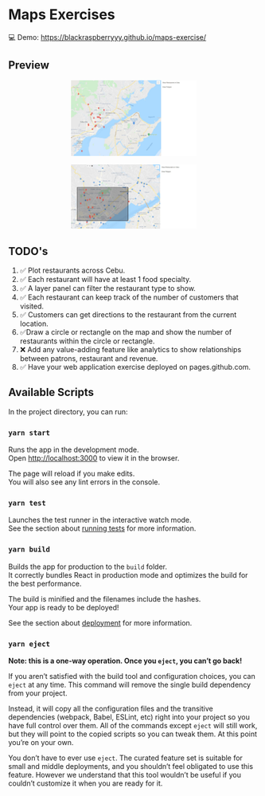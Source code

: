 # Maps Exercises

💻 Demo: https://blackraspberryyy.github.io/maps-exercise/

## Preview

<p align="center">
  <img src="screenshot-1.jpg" alt="Show all Restaurants in Cebu" width="50%">
</p>

<p align="center">
  <img src="screenshot-2.jpg" alt="Draw Polygons" width="50%">
</p>

## TODO's

1. ✅ Plot restaurants across Cebu.
2. ✅ Each restaurant will have at least 1 food specialty.
3. ✅ A layer panel can filter the restaurant type to show.
4. ✅ Each restaurant can keep track of the number of customers that visited.
5. ✅ Customers can get directions to the restaurant from the current location.
6. ✅Draw a circle or rectangle on the map and show the number of restaurants within the circle or
   rectangle.
7. ❌ Add any value-adding feature like analytics to show relationships between patrons, restaurant
   and revenue.
8. ✅ Have your web application exercise deployed on pages.github.com.

## Available Scripts

In the project directory, you can run:

### `yarn start`

Runs the app in the development mode.\
Open [http://localhost:3000](http://localhost:3000) to view it in the browser.

The page will reload if you make edits.\
You will also see any lint errors in the console.

### `yarn test`

Launches the test runner in the interactive watch mode.\
See the section about [running tests](https://facebook.github.io/create-react-app/docs/running-tests) for more information.

### `yarn build`

Builds the app for production to the `build` folder.\
It correctly bundles React in production mode and optimizes the build for the best performance.

The build is minified and the filenames include the hashes.\
Your app is ready to be deployed!

See the section about [deployment](https://facebook.github.io/create-react-app/docs/deployment) for more information.

### `yarn eject`

**Note: this is a one-way operation. Once you `eject`, you can’t go back!**

If you aren’t satisfied with the build tool and configuration choices, you can `eject` at any time. This command will remove the single build dependency from your project.

Instead, it will copy all the configuration files and the transitive dependencies (webpack, Babel, ESLint, etc) right into your project so you have full control over them. All of the commands except `eject` will still work, but they will point to the copied scripts so you can tweak them. At this point you’re on your own.

You don’t have to ever use `eject`. The curated feature set is suitable for small and middle deployments, and you shouldn’t feel obligated to use this feature. However we understand that this tool wouldn’t be useful if you couldn’t customize it when you are ready for it.

